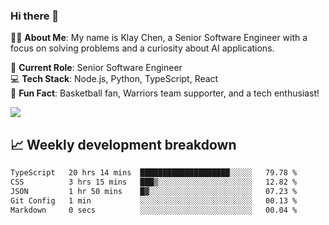 ### Hi there 👋

👨‍💻 **About Me**: My name is Klay Chen, a Senior Software Engineer with a focus on solving problems and a curiosity about AI applications.

💼 **Current Role**: Senior Software Engineer  
💻 **Tech Stack**: Node.js, Python, TypeScript, React  
🏀 **Fun Fact**: Basketball fan, Warriors team supporter, and a tech enthusiast!

<img align="center" src="https://github-readme-stats.vercel.app/api?username=nameczz&show_icons=true&hide_title=true&theme=dracula" />

## 📈 Weekly development breakdown

<!--START_SECTION:waka-->

```txt
TypeScript   20 hrs 14 mins  ████████████████████░░░░░   79.78 %
CSS          3 hrs 15 mins   ███▒░░░░░░░░░░░░░░░░░░░░░   12.82 %
JSON         1 hr 50 mins    █▓░░░░░░░░░░░░░░░░░░░░░░░   07.23 %
Git Config   1 min           ░░░░░░░░░░░░░░░░░░░░░░░░░   00.13 %
Markdown     0 secs          ░░░░░░░░░░░░░░░░░░░░░░░░░   00.04 %
```

<!--END_SECTION:waka-->
